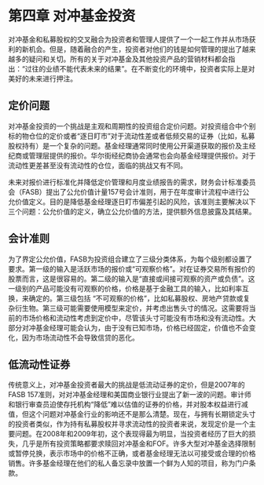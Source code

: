 # 第四章 对冲基金投资

对冲基金和私募股权的交叉融合为投资者和管理人提供了一个一起工作并从市场获利的新机会。但是，随着融合的产生，投资者对他们的钱是如何管理的提出了越来越多的疑问和关切。所有的关于对冲基金及其他投资产品的营销材料都会指出：“过往的业绩不能代表未来的结果”。在不断变化的环境中，投资者实际上是对美好的未来进行押注。

## 定价问题

对冲基金投资的一个挑战是主观和周期性的投资组合定价问题。对投资组合中个别标的物仓位的定价或者“逐日盯市”对于流动性差或者低频交易的证券（比如，私募股权持有）是一个复杂的问题。基金经理通常同时使用公开渠道获取的报价及主经纪商或管理层提供的报价。华尔街经纪商协会通常也会向基金经理提供报价。对于流动性更差甚至没有流动性的仓位，面临的挑战又有不同。

未来对报价进行标准化并降低定价管理和月度业绩报告的需求，财务会计标准委员会（FASB）提出了公允价值计量157号会计准则，用于在年度审计流程中进行公允价值定义。目的是降低基金经理逐日盯市偏差引起的风险，该准则主要解决以下三个问题：公允价值的定义，确立公允价值的方法，提供额外信息披露及其结果。

## 会计准则

为了界定公允价值，FASB为投资组合建立了三级分类体系，为每个级别都设置了要求。第一级的输入是活跃市场的报价或“可观察价格”。对在证券交易所有报价的股票而言，这是很容易的。第二级的输入是“直接或间接可观察的资产或负债”。这一级别的产品可能没有可观察的价格，价格是基于金融工具的输入，比如利率互换，来确定的。第三级包括 “不可观察的价格”，比如私募股权、房地产贷款或复杂衍生物。第三级可能需要使用模型来定价，并考虑出售头寸的情况。这需要将当前的市场价格和流动性考虑到定价中，尽管该头寸可能没有市场和没有流动性。大部分对冲基金经理可能会认为，由于没有已知市场，价格已经固定，价值也不会变化，因为市场流动性不会导致信贷的恶化。

## 低流动性证券

传统意义上，对冲基金投资者最大的挑战是低流动证券的定价，但是2007年的FASB 157准则，对对冲基金经理和美国商业银行业提出了新一波的问题。审计师和银行审查员迫使存托机构“降低”难以估值的证券的价格，并对股本权益进行减值，但这个问题对冲基金行业的影响还不是那么清楚。现在，与拥有长期锁定头寸的投资者类似，作为持有私募股权并寻求流动性的投资者来说，发现定价是一个主要问题。在2008年和2009年初，这个表现得最为明显，当投资者经历了巨大的损失，几乎是所有投资策略都要求赎回对冲基金和FOF。许多大型对冲基金选择限制或暂停兑换，表示市场中的价格不正确，或者基金经理无法以可接受或合理的价格销售。许多基金经理在他们的私人备忘录中放置一个鲜为人知的项目，称为门户条款。